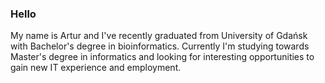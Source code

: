 ### Hello

My name is Artur and I've recently graduated from University of Gdańsk with Bachelor's degree in bioinformatics.
Currently I'm studying towards Master's degree in informatics and looking for interesting opportunities to gain new IT experience and employment.


